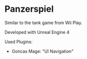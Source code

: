 # Panzerspiel

Similar to the tank game from Wii Play.

Developed with Unreal Engine 4

Used Plugins:
- Goncas Mage: "UI Navigation"
